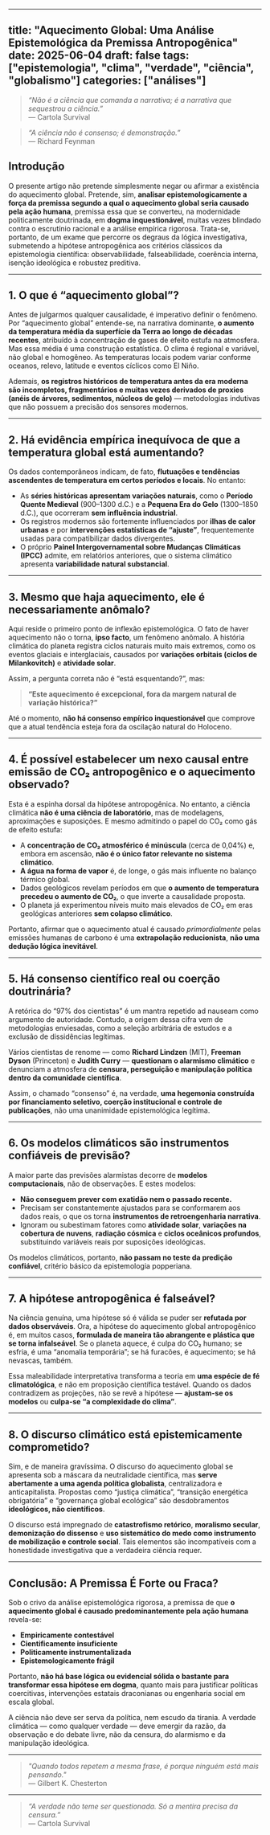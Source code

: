 
---
title: "Aquecimento Global: Uma Análise Epistemológica da Premissa Antropogênica"
date: 2025-06-04
draft: false
tags: ["epistemologia", "clima", "verdade", "ciência", "globalismo"]
categories: ["análises"]
---

> *“Não é a ciência que comanda a narrativa; é a narrativa que sequestrou a ciência.”*  
> — Cartola Survival

> *“A ciência não é consenso; é demonstração.”*  
> — Richard Feynman

## Introdução

O presente artigo não pretende simplesmente negar ou afirmar a existência do aquecimento global. Pretende, sim, **analisar epistemologicamente a força da premissa segundo a qual o aquecimento global seria causado pela ação humana**, premissa essa que se converteu, na modernidade politicamente doutrinada, em **dogma inquestionável**, muitas vezes blindado contra o escrutínio racional e a análise empírica rigorosa. Trata-se, portanto, de um exame que percorre os degraus da lógica investigativa, submetendo a hipótese antropogênica aos critérios clássicos da epistemologia científica: observabilidade, falseabilidade, coerência interna, isenção ideológica e robustez preditiva.

---

## 1. O que é “aquecimento global”?

Antes de julgarmos qualquer causalidade, é imperativo definir o fenômeno. Por “aquecimento global” entende-se, na narrativa dominante, **o aumento da temperatura média da superfície da Terra ao longo de décadas recentes**, atribuído à concentração de gases de efeito estufa na atmosfera. Mas essa média é uma construção estatística. O clima é regional e variável, não global e homogêneo. As temperaturas locais podem variar conforme oceanos, relevo, latitude e eventos cíclicos como El Niño.

Ademais, **os registros históricos de temperatura antes da era moderna são incompletos, fragmentários e muitas vezes derivados de proxies (anéis de árvores, sedimentos, núcleos de gelo)** — metodologias indutivas que não possuem a precisão dos sensores modernos.

---

## 2. Há evidência empírica inequívoca de que a temperatura global está aumentando?

Os dados contemporâneos indicam, de fato, **flutuações e tendências ascendentes de temperatura em certos períodos e locais**. No entanto:

- As **séries históricas apresentam variações naturais**, como o **Período Quente Medieval** (900–1300 d.C.) e a **Pequena Era do Gelo** (1300–1850 d.C.), que ocorreram **sem influência industrial**.
- Os registros modernos são fortemente influenciados por **ilhas de calor urbanas** e por **intervenções estatísticas de “ajuste”**, frequentemente usadas para compatibilizar dados divergentes.
- O próprio **Painel Intergovernamental sobre Mudanças Climáticas (IPCC)** admite, em relatórios anteriores, que o sistema climático apresenta **variabilidade natural substancial**.

---

## 3. Mesmo que haja aquecimento, ele é necessariamente anômalo?

Aqui reside o primeiro ponto de inflexão epistemológica. O fato de haver aquecimento não o torna, **ipso facto**, um fenômeno anômalo. A história climática do planeta registra ciclos naturais muito mais extremos, como os eventos glaciais e interglaciais, causados por **variações orbitais (ciclos de Milankovitch)** e **atividade solar**.

Assim, a pergunta correta não é “está esquentando?”, mas:  
> **“Este aquecimento é excepcional, fora da margem natural de variação histórica?”**

Até o momento, **não há consenso empírico inquestionável** que comprove que a atual tendência esteja fora da oscilação natural do Holoceno.

---

## 4. É possível estabelecer um nexo causal entre emissão de CO₂ antropogênico e o aquecimento observado?

Esta é a espinha dorsal da hipótese antropogênica. No entanto, a ciência climática **não é uma ciência de laboratório**, mas de modelagens, aproximações e suposições. E mesmo admitindo o papel do CO₂ como gás de efeito estufa:

- A **concentração de CO₂ atmosférico é minúscula** (cerca de 0,04%) e, embora em ascensão, **não é o único fator relevante no sistema climático**.
- **A água na forma de vapor** é, de longe, o gás mais influente no balanço térmico global.
- Dados geológicos revelam períodos em que **o aumento de temperatura precedeu o aumento de CO₂**, o que inverte a causalidade proposta.
- O planeta já experimentou níveis muito mais elevados de CO₂ em eras geológicas anteriores **sem colapso climático**.

Portanto, afirmar que o aquecimento atual é causado *primordialmente* pelas emissões humanas de carbono é uma **extrapolação reducionista**, **não uma dedução lógica inevitável**.

---

## 5. Há consenso científico real ou coerção doutrinária?

A retórica do “97% dos cientistas” é um mantra repetido ad nauseam como argumento de autoridade. Contudo, a origem dessa cifra vem de metodologias enviesadas, como a seleção arbitrária de estudos e a exclusão de dissidências legítimas.

Vários cientistas de renome — como **Richard Lindzen** (MIT), **Freeman Dyson** (Princeton) e **Judith Curry** — **questionam o alarmismo climático** e denunciam a atmosfera de **censura, perseguição e manipulação política dentro da comunidade científica**.

Assim, o chamado “consenso” é, na verdade, **uma hegemonia construída por financiamento seletivo, coerção institucional e controle de publicações**, não uma unanimidade epistemológica legítima.

---

## 6. Os modelos climáticos são instrumentos confiáveis de previsão?

A maior parte das previsões alarmistas decorre de **modelos computacionais**, não de observações. E estes modelos:

- **Não conseguem prever com exatidão nem o passado recente.**
- Precisam ser constantemente ajustados para se conformarem aos dados reais, o que os torna **instrumentos de retroengenharia narrativa**.
- Ignoram ou subestimam fatores como **atividade solar**, **variações na cobertura de nuvens**, **radiação cósmica** e **ciclos oceânicos profundos**, substituindo variáveis reais por suposições ideológicas.

Os modelos climáticos, portanto, **não passam no teste da predição confiável**, critério básico da epistemologia popperiana.

---

## 7. A hipótese antropogênica é falseável?

Na ciência genuína, uma hipótese só é válida se puder ser **refutada por dados observáveis**. Ora, a hipótese do aquecimento global antropogênico é, em muitos casos, **formulada de maneira tão abrangente e plástica que se torna infalseável**. Se o planeta aquece, é culpa do CO₂ humano; se esfria, é uma “anomalia temporária”; se há furacões, é aquecimento; se há nevascas, também.

Essa maleabilidade interpretativa transforma a teoria em **uma espécie de fé climatológica**, e não em proposição científica testável. Quando os dados contradizem as projeções, não se revê a hipótese — **ajustam-se os modelos** ou **culpa-se “a complexidade do clima”**.

---

## 8. O discurso climático está epistemicamente comprometido?

Sim, e de maneira gravíssima. O discurso do aquecimento global se apresenta sob a máscara da neutralidade científica, mas **serve abertamente a uma agenda política globalista**, centralizadora e anticapitalista. Propostas como “justiça climática”, “transição energética obrigatória” e “governança global ecológica” são desdobramentos **ideológicos, não científicos**.

O discurso está impregnado de **catastrofismo retórico**, **moralismo secular**, **demonização do dissenso** e **uso sistemático do medo como instrumento de mobilização e controle social**. Tais elementos são incompatíveis com a honestidade investigativa que a verdadeira ciência requer.

---

## Conclusão: A Premissa É Forte ou Fraca?

Sob o crivo da análise epistemológica rigorosa, a premissa de que **o aquecimento global é causado predominantemente pela ação humana** revela-se:

- **Empiricamente contestável**
- **Cientificamente insuficiente**
- **Politicamente instrumentalizada**
- **Epistemologicamente frágil**

Portanto, **não há base lógica ou evidencial sólida o bastante para transformar essa hipótese em dogma**, quanto mais para justificar políticas coercitivas, intervenções estatais draconianas ou engenharia social em escala global.

A ciência não deve ser serva da política, nem escudo da tirania. A verdade climática — como qualquer verdade — deve emergir da razão, da observação e do debate livre, não da censura, do alarmismo e da manipulação ideológica.

---

> *"Quando todos repetem a mesma frase, é porque ninguém está mais pensando."*  
> — Gilbert K. Chesterton

---

> *“A verdade não teme ser questionada. Só a mentira precisa da censura.”*  
> — Cartola Survival
